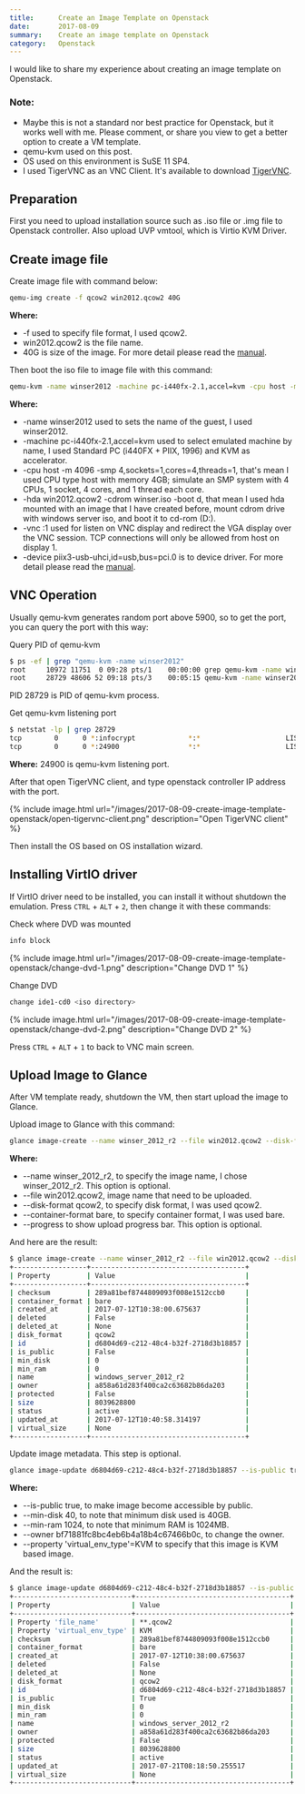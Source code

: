 ```yaml
---
title:      Create an Image Template on Openstack
date:       2017-08-09
summary:   	Create an image template on Openstack
category:   Openstack
---
```


I would like to share my experience about creating an image template on Openstack.

### **Note:**

- Maybe this is not a standard nor best practice for Openstack, but it works well with me. Please comment, or share you view to get a better option to create a VM template.
- qemu-kvm used on this post.
- OS used on this environment is SuSE 11 SP4.
- I used TigerVNC as an VNC Client. It's available to download [TigerVNC](http://tigervnc.org/).

## Preparation

First you need to upload installation source such as .iso file or .img file to Openstack controller. Also upload UVP vmtool, which is Virtio KVM Driver.

## Create image file

Create image file with command below:

```bash
qemu-img create -f qcow2 win2012.qcow2 40G
```

**Where:**

- -f used to specify file format, I used qcow2.
- win2012.qcow2 is the file name.
- 40G is size of the image.
For more detail please read the [manual](https://linux.die.net/man/1/qemu-img).

Then boot the iso file to image file with this command:

```bash
qemu-kvm -name winser2012 -machine pc-i440fx-2.1,accel=kvm -cpu host -m 4096 -smp 4,sockets=1,cores=4,threads=1 -hda win2012.qcow2 -cdrom winser.iso -boot d -vnc :1 -device piix3-usb-uhci,id=usb,bus=pci.0 -redir tcp:2233::2
```

**Where:**

- -name winser2012 used to sets the name of the guest, I used winser2012.
- -machine pc-i440fx-2.1,accel=kvm used to select emulated machine by name, I used  Standard PC (i440FX + PIIX, 1996) and KVM as accelerator.
- -cpu host -m 4096 -smp 4,sockets=1,cores=4,threads=1, that's mean I used CPU type host with memory 4GB; simulate an SMP system with 4 CPUs, 1 socket, 4 cores, and 1 thread each core.
- -hda win2012.qcow2 -cdrom winser.iso -boot d, that mean I used hda mounted with an image that I have created before, mount cdrom drive with windows server iso, and boot it to cd-rom (D:).
- -vnc :1 used for listen on VNC display and redirect the VGA display over the VNC session. TCP connections will only be allowed from host on display 1.
- -device piix3-usb-uhci,id=usb,bus=pci.0 is to device driver.
For more detail please read the [manual](https://linux.die.net/man/1/qemu-kvm).

## VNC Operation

Usually qemu-kvm generates random port above 5900, so to get the port, you can query the port with this way:

Query PID of qemu-kvm

```bash
$ ps -ef | grep "qemu-kvm -name winser2012"
root     10972 11751  0 09:28 pts/1    00:00:00 grep qemu-kvm -name winser2012
root     28729 48606 52 09:18 pts/3    00:05:15 qemu-kvm -name winser2012 -machine pc-i440fx-2.1,accel=kvm -cpu host -m 4096 -smp 4,sockets=1,cores=4,threads=1 -hda win2012.qcow2 -cdrom winser.iso boot d -vnc :1 -device piix3-usb-uhci,id=usb,bus=pci.0 -redir tcp:2233::2
```

PID 28729 is PID of qemu-kvm process.

Get qemu-kvm listening port

```bash
$ netstat -lp | grep 28729
tcp        0      0 *:infocrypt             *:*                     LISTEN      28729/qemu-kvm      
tcp        0      0 *:24900                 *:*                     LISTEN      28729/qemu-kvm
```

**Where:** 24900 is qemu-kvm listening port.

After that open TigerVNC client, and type openstack controller IP address with the port.

{% include image.html url="/images/2017-08-09-create-image-template-openstack/open-tigervnc-client.png" description="Open TigerVNC client" %}

Then install the OS based on OS installation wizard.

## Installing VirtIO driver

If VirtIO driver need to be installed, you can install it without shutdown the emulation. Press `CTRL` + `ALT` + `2`, then change it with these commands:

Check where DVD was mounted

```bash
info block
```

{% include image.html url="/images/2017-08-09-create-image-template-openstack/change-dvd-1.png" description="Change DVD 1" %}

Change DVD

```bash
change ide1-cd0 <iso directory>
```

{% include image.html url="/images/2017-08-09-create-image-template-openstack/change-dvd-2.png" description="Change DVD 2" %}

Press `CTRL` + `ALT` + `1` to back to VNC main screen.

## Upload Image to Glance

After VM template ready, shutdown the VM, then start upload the image to Glance.

Upload image to Glance with this command:

```bash
glance image-create --name winser_2012_r2 --file win2012.qcow2 --disk-format qcow2 --container-format bare --progress
```

**Where:**

- --name winser_2012_r2, to specify the image name, I chose winser_2012_r2. This option is optional.
- --file win2012.qcow2, image name that need to be uploaded.
- --disk-format qcow2, to specify disk format, I was used qcow2.
- --container-format bare, to specify container format, I was used bare.
- --progress to show upload progress bar. This option is optional.

And here are the result:

```bash
$ glance image-create --name winser_2012_r2 --file win2012.qcow2 --disk-format qcow2 --container-format bare --progress
+------------------+--------------------------------------+
| Property         | Value                                |
+------------------+--------------------------------------+
| checksum         | 289a81bef8744809093f008e1512ccb0     |
| container_format | bare                                 |
| created_at       | 2017-07-12T10:38:00.675637           |
| deleted          | False                                |
| deleted_at       | None                                 |
| disk_format      | qcow2                                |
| id               | d6804d69-c212-48c4-b32f-2718d3b18857 |
| is_public        | False                                |
| min_disk         | 0                                    |
| min_ram          | 0                                    |
| name             | windows_server_2012_r2               |
| owner            | a858a61d283f400ca2c63682b86da203     |
| protected        | False                                |
| size             | 8039628800                           |
| status           | active                               |
| updated_at       | 2017-07-12T10:40:58.314197           |
| virtual_size     | None                                 |
+------------------+--------------------------------------+
```

Update image metadata. This step is optional.

```bash
glance image-update d6804d69-c212-48c4-b32f-2718d3b18857 --is-public true --min-disk 40 --min-ram 1024 --owner bf71881fc8bc4eb6b4a18b4c67466b0c --property 'virtual_env_type'=KVM
```

**Where:**

- --is-public true, to make image become accessible by public.
- --min-disk 40, to note that minimum disk used is 40GB.
- --min-ram 1024, to note that minimum RAM is 1024MB.
- --owner bf71881fc8bc4eb6b4a18b4c67466b0c, to change the owner.
- --property 'virtual_env_type'=KVM to specify that this image is KVM based image.

And the result is:

```bash
$ glance image-update d6804d69-c212-48c4-b32f-2718d3b18857 --is-public true --min-disk 40 --min-ram 1024 --owner bf71881fc8bc4eb6b4a18b4c67466b0c --property 'virtual_env_type'=KVM
+-----------------------------+--------------------------------------+
| Property                    | Value                                |
+-----------------------------+--------------------------------------+
| Property 'file_name'        | **.qcow2                             |
| Property 'virtual_env_type' | KVM                                  |
| checksum                    | 289a81bef8744809093f008e1512ccb0     |
| container_format            | bare                                 |
| created_at                  | 2017-07-12T10:38:00.675637           |
| deleted                     | False                                |
| deleted_at                  | None                                 |
| disk_format                 | qcow2                                |
| id                          | d6804d69-c212-48c4-b32f-2718d3b18857 |
| is_public                   | True                                 |
| min_disk                    | 0                                    |
| min_ram                     | 0                                    |
| name                        | windows_server_2012_r2               |
| owner                       | a858a61d283f400ca2c63682b86da203     |
| protected                   | False                                |
| size                        | 8039628800                           |
| status                      | active                               |
| updated_at                  | 2017-07-21T08:18:50.255517           |
| virtual_size                | None                                 |
+-----------------------------+--------------------------------------+
```
